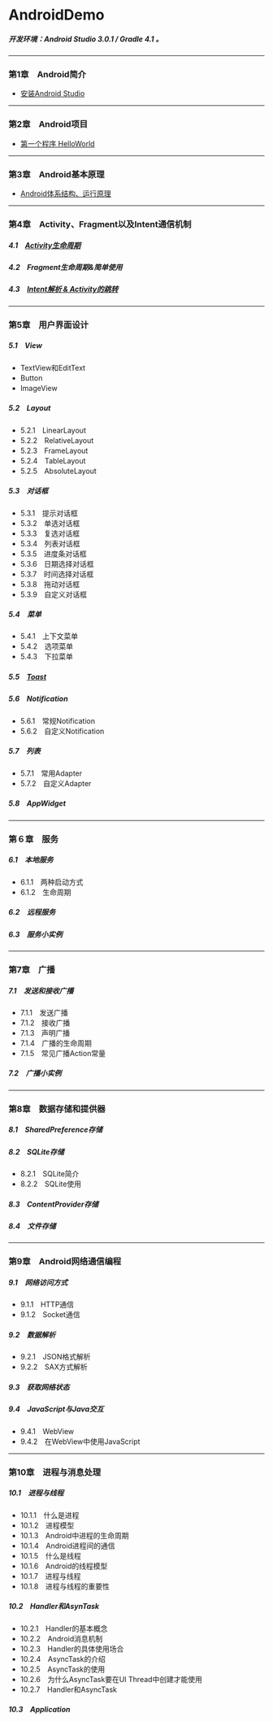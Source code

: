 # AndroidDemo
##### 开发环境：Android Studio 3.0.1 / Gradle 4.1 。
----------------------------------
### 第1章　Android简介
- [安装Android Studio](https://github.com/HBU/AndroidDemo/tree/master/chapter01)　
----------------------------------
### 第2章　Android项目
- [第一个程序 HelloWorld](https://github.com/HBU/AndroidDemo/tree/master/chapter02)
----------------------------------
### 第3章　Android基本原理
- [Android体系结构、运行原理](https://github.com/HBU/AndroidDemo/tree/master/chapter03)
----------------------------------
### 第4章　Activity、Fragment以及Intent通信机制
##### 4.1　[Activity生命周期](https://github.com/HBU/AndroidDemo/tree/master/chapter04/ActivityLifeDemo)
##### 4.2　Fragment生命周期&简单使用
##### 4.3　[Intent解析 & Activity的跳转](https://github.com/HBU/AndroidDemo/tree/master/chapter04/Intent)
----------------------------------
### 第5章　用户界面设计　
##### 5.1　View　
- TextView和EditText　
- Button　
- ImageView　
##### 5.2　Layout　
- 5.2.1　LinearLayout　
- 5.2.2　RelativeLayout　
- 5.2.3　FrameLayout　
- 5.2.4　TableLayout　
- 5.2.5　AbsoluteLayout　
##### 5.3　对话框　
- 5.3.1　提示对话框　
- 5.3.2　单选对话框　
- 5.3.3　复选对话框　
- 5.3.4　列表对话框　
- 5.3.5　进度条对话框　
- 5.3.6　日期选择对话框　
- 5.3.7　时间选择对话框　
- 5.3.8　拖动对话框　
- 5.3.9　自定义对话框　
##### 5.4　菜单　
- 5.4.1　上下文菜单　
- 5.4.2　选项菜单　
- 5.4.3　下拉菜单　
##### 5.5　[Toast](https://github.com/HBU/AndroidDemo/tree/master/chapter05/ToastDemo)　　
##### 5.6　Notification　
- 5.6.1　常规Notification　
- 5.6.2　自定义Notification　
##### 5.7　列表　
- 5.7.1　常用Adapter　
- 5.7.2　自定义Adapter　
##### 5.8　AppWidget　
----------------------------------
### 第６章　服务　
##### 6.1　本地服务　
- 6.1.1　两种启动方式　
- 6.1.2　生命周期　
##### 6.2　远程服务　
##### 6.3　服务小实例　
----------------------------------
### 第7章　广播　
##### 7.1　发送和接收广播　
- 7.1.1　发送广播　
- 7.1.2　接收广播　
- 7.1.3　声明广播
- 7.1.4　广播的生命周期　
- 7.1.5　常见广播Action常量　
##### 7.2　广播小实例　
----------------------------------
### 第8章　数据存储和提供器　
##### 8.1　SharedPreference存储　
##### 8.2　SQLite存储　
- 8.2.1　SQLite简介　
- 8.2.2　SQLite使用　
##### 8.3　ContentProvider存储　
##### 8.4　文件存储　
----------------------------------
### 第9章　Android网络通信编程　
##### 9.1　网络访问方式　
- 9.1.1　HTTP通信　
- 9.1.2　Socket通信　
##### 9.2　数据解析　
- 9.2.1　JSON格式解析　
- 9.2.2　SAX方式解析　
##### 9.3　获取网络状态
##### 9.4　JavaScript与Java交互
- 9.4.1　WebView　
- 9.4.2　在WebView中使用JavaScript
----------------------------------
### 第10章　进程与消息处理　
##### 10.1　进程与线程　
- 10.1.1　什么是进程　
- 10.1.2　进程模型　
- 10.1.3　Android中进程的生命周期
- 10.1.4　Android进程间的通信　
- 10.1.5　什么是线程　
- 10.1.6　Android的线程模型　
- 10.1.7　进程与线程　
- 10.1.8　进程与线程的重要性　
##### 10.2　Handler和AsynTask　
- 10.2.1　Handler的基本概念　
- 10.2.2　Android消息机制　
- 10.2.3　Handler的具体使用场合　
- 10.2.4　AsyncTask的介绍　
- 10.2.5　AsyncTask的使用　
- 10.2.6　为什么AsyncTask要在UI Thread中创建才能使用　
- 10.2.7　Handler和AsyncTask　
##### 10.3　Application　
